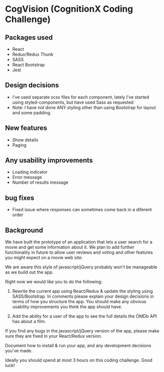 # CogVision (CognitionX Coding Challenge)

## Packages used
- React
- Redux/Redux Thunk
- SASS
- React Bootstrap
- Jest

## Design decisions
- I've used separate scss files for each component, lately I've started using styled-components, but have used Sass as requested
- Note: I have not done ANY styling other than using Bootstrap for layout and some padding.

## New features
- Show details
- Paging

## Any usability improvements
- Loading indicator
- Error message 
- Number of results message

## bug fixes
- Fixed issue where responses can sometimes come back in a diferent order



## Background

We have built the prototype of an application that lets a user search for a movie and get some information about it. We plan to add
further functionality in future to allow user reviews and voting and other features you might expect on a movie web site.

We are aware this style of javascript/jQuery probably won't be manageable as we build out the app.

Right now we would like you to do the following:

1. Rewrite the current app using React/Redux & update the styling using SASS/Bootstrap. In comments please explain your design decisions in terms of how you structure the app.
You should make any obvious usability improvements you think the app should have.

2. Add the ability for a user of the app to see the full details the OMDb API has about a film.

If you find any bugs in the javascript/jQuery version of the app, please make sure they are fixed in your React/Redux version.

Document how to install & run your app, and any development decisions you've made.

Ideally you should spend at most 3 hours on this coding challenge. Good luck!
